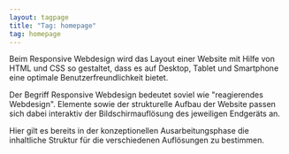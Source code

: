 ```yaml
---
layout: tagpage
title: "Tag: homepage"
tag: homepage
---
```


Beim Responsive Webdesign wird das Layout einer Website mit Hilfe von HTML und CSS so gestaltet, dass es auf Desktop, Tablet und Smartphone eine optimale Benutzerfreundlichkeit bietet.

Der Begriff Responsive Webdesign bedeutet soviel wie "reagierendes Webdesign". Elemente sowie der strukturelle Aufbau der Website passen sich dabei interaktiv der Bildschirmauflösung des jeweiligen Endgeräts an.

Hier gilt es bereits in der konzeptionellen Ausarbeitungsphase die inhaltliche Struktur für die verschiedenen Auflösungen zu bestimmen.
